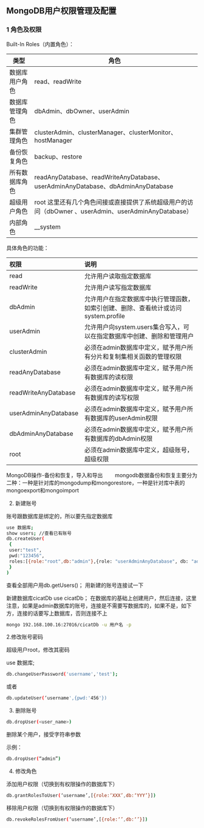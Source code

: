 ## MongoDB用户权限管理及配置



### 1 角色及权限

Built-In Roles（内置角色）：

| 类型           | 角色                                                         |
| -------------- | ------------------------------------------------------------ |
| 数据库用户角色 | read、readWrite                                              |
| 数据库管理角色 | dbAdmin、dbOwner、userAdmin                                  |
| 集群管理角色   | clusterAdmin、clusterManager、clusterMonitor、hostManager    |
| 备份恢复角色   | backup、restore                                              |
| 所有数据库角色 | readAnyDatabase、readWriteAnyDatabase、userAdminAnyDatabase、dbAdminAnyDatabase |
| 超级用户角色   | root  这里还有几个角色间接或直接提供了系统超级用户的访问（dbOwner 、userAdmin、userAdminAnyDatabase） |
| 内部角色       | __system                                                     |



具体角色的功能：

| 权限                 | 说明                                                         |
| :------------------- | :----------------------------------------------------------- |
| read                 | 允许用户读取指定数据库                                       |
| readWrite            | 允许用户读写指定数据库                                       |
| dbAdmin              | 允许用户在指定数据库中执行管理函数，如索引创建、删除、查看统计或访问system.profile |
| userAdmin            | 允许用户向system.users集合写入，可以在指定数据库中创建、删除和管理用户 |
| clusterAdmin         | 必须在admin数据库中定义，赋予用户所有分片和复制集相关函数的管理权限 |
| readAnyDatabase      | 必须在admin数据库中定义，赋予用户所有数据库的读权限          |
| readWriteAnyDatabase | 必须在admin数据库中定义，赋予用户所有数据库的读写权限        |
| userAdminAnyDatabase | 必须在admin数据库中定义，赋予用户所有数据库的userAdmin权限   |
| dbAdminAnyDatabase   | 必须在admin数据库中定义，赋予用户所有数据库的dbAdmin权限     |
| root                 | 必须在admin数据库中定义，超级账号，超级权限                  |


MongoDB操作-备份和恢复，导入和导出
　　mongodb数据备份和恢复主要分为二种：一种是针对库的mongodump和mongorestore，一种是针对库中表的mongoexport和mongoimport

2. 新建账号

账号跟数据库是绑定的，所以要先指定数据库

```bash
use 数据库;
show users; //查看已有账号
db.createUser(
 {
 user:"test",
 pwd:"123456",
 roles:[{role:"root",db:"admin"},{role: "userAdminAnyDatabase", db: "admin"}]
 }
)
```

查看全部用户用db.getUsers()；
用新建的账号连接试一下

新建数据库cicatDb
use cicatDb；
在数据库的基础上创建用户，然后连接，这里注意，如果是admin数据库的账号，连接是不需要写数据库的，如果不是，如下方，连接的话要写上数据库，否则连接不上

```bash
mongo 192.168.100.16:27016/cicatDb -u 用户名 -p
```


2.修改账号密码

超级用户root，修改其密码

use 数据库;

```bash
db.changeUserPassword('username','test'); 
```

或者

```bash
db.updateUser(‘username',{pwd:'456'})
```



3. 删除账号

```bash
db.dropUser(<user_name>) 
```

删除某个用户，接受字符串参数

示例：

```bash
db.dropUser(“admin”)
```



4. 修改角色

添加用户权限（切换到有权限操作的数据库下）

```bash
db.grantRolesToUser(‘username’,[{role:‘XXX’,db:‘YYY’}])
```

移除用户权限（切换到有权限操作的数据库下）

```bash
db.revokeRolesFromUser(‘username’,[{role:‘’,db:‘’}])
```

